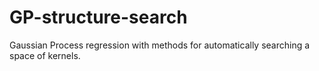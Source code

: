 # GP-structure-search

Gaussian Process regression with methods for automatically searching a space of kernels.
